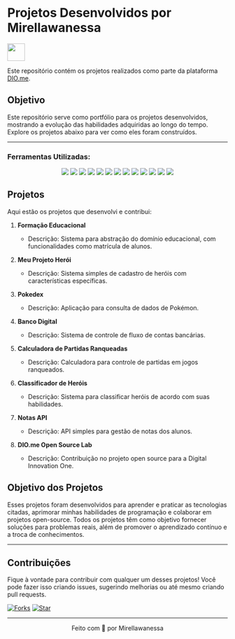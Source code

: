 # Projetos Desenvolvidos por Mirellawanessa

<a href="https://www.dio.me/">
  <img align="center" width="40px" src="https://hermes.digitalinnovation.one/assets/diome/logo-minimized.png">
</a>

Este repositório contém os projetos realizados como parte da plataforma [DIO.me](https://www.dio.me/).

## Objetivo

Este repositório serve como portfólio para os projetos desenvolvidos, mostrando a evolução das habilidades adquiridas ao longo do tempo. Explore os projetos abaixo para ver como eles foram construídos.

---

### Ferramentas Utilizadas:
<p align="center">
  <img src="https://img.shields.io/badge/Kotlin-7F52FF?style=for-the-badge&logo=kotlin&logoColor=white" />
  <img src="https://img.shields.io/badge/Java-007396?style=for-the-badge&logo=java&logoColor=white" />
  <img src="https://img.shields.io/badge/JavaScript-F7DF1E?style=for-the-badge&logo=javascript&logoColor=black" />
  <img src="https://img.shields.io/badge/CSS-1572B6?style=for-the-badge&logo=css3&logoColor=white" />
  <img src="https://img.shields.io/badge/HTML-E34F26?style=for-the-badge&logo=html5&logoColor=white" />
  <img src="https://img.shields.io/badge/VS_Code-007ACC?style=for-the-badge&logo=visual-studio-code&logoColor=white" />
  <img src="https://img.shields.io/badge/IntelliJ-000000?style=for-the-badge&logo=intellijidea&logoColor=white" />
  <img src="https://img.shields.io/badge/Eclipse-2C2255?style=for-the-badge&logo=eclipse&logoColor=white" />
  <img src="https://img.shields.io/badge/Git-F05032?style=for-the-badge&logo=git&logoColor=white" />
  <img src="https://img.shields.io/badge/GitHub-181717?style=for-the-badge&logo=github&logoColor=white" />
  <img src="https://img.shields.io/badge/Shell-4EAA25?style=for-the-badge&logo=gnubash&logoColor=white" />
  <img src="https://img.shields.io/badge/Batchfile-000000?style=for-the-badge&logo=windows&logoColor=white" />
  <img src="https://img.shields.io/badge/Perl-000000?style=for-the-badge&logo=perl&logoColor=white" />
</p>

## Projetos

Aqui estão os projetos que desenvolvi e contribui:

1. **Formação Educacional**
   - Descrição: Sistema para abstração do domínio educacional, com funcionalidades como matrícula de alunos.
 
2. **Meu Projeto Herói**
   - Descrição: Sistema simples de cadastro de heróis com características específicas.
   
3. **Pokedex**
   - Descrição: Aplicação para consulta de dados de Pokémon.
  
4. **Banco Digital**
   - Descrição: Sistema de controle de fluxo de contas bancárias.
   
5. **Calculadora de Partidas Ranqueadas**
   - Descrição: Calculadora para controle de partidas em jogos ranqueados.
  
6. **Classificador de Heróis**
   - Descrição: Sistema para classificar heróis de acordo com suas habilidades.
  
7. **Notas API**
   - Descrição: API simples para gestão de notas dos alunos.
  
8. **DIO.me Open Source Lab**
   - Descrição: Contribuição no projeto open source para a Digital Innovation One.

## Objetivo dos Projetos

Esses projetos foram desenvolvidos para aprender e praticar as tecnologias citadas, aprimorar minhas habilidades de programação e colaborar em projetos open-source. Todos os projetos têm como objetivo fornecer soluções para problemas reais, além de promover o aprendizado contínuo e a troca de conhecimentos.

---

## Contribuições

Fique à vontade para contribuir com qualquer um desses projetos! Você pode fazer isso criando issues, sugerindo melhorias ou até mesmo criando pull requests.

[![Forks](https://img.shields.io/github/forks/Mirellawanessa/DIO)](https://github.com/Mirellawanessa/DIO/forks) [![Star](https://img.shields.io/github/stars/Mirellawanessa/DIO)](https://github.com/Mirellawanessa/DIO/stargazers)

---

<div align="center">Feito com 🤍 por Mirellawanessa</div>

